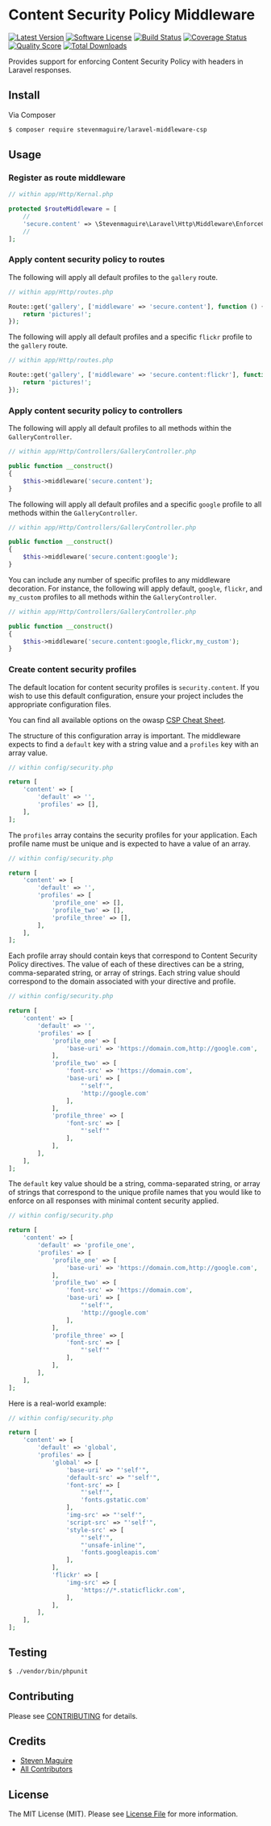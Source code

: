 # Content Security Policy Middleware

[![Latest Version](https://img.shields.io/github/release/stevenmaguire/laravel-middleware-csp.svg?style=flat-square)](https://github.com/stevenmaguire/laravel-middleware-csp/releases)
[![Software License](https://img.shields.io/badge/license-MIT-brightgreen.svg?style=flat-square)](LICENSE.md)
[![Build Status](https://img.shields.io/travis/stevenmaguire/laravel-middleware-csp/master.svg?style=flat-square)](https://travis-ci.org/stevenmaguire/laravel-middleware-csp)
[![Coverage Status](https://img.shields.io/scrutinizer/coverage/g/stevenmaguire/laravel-middleware-csp.svg?style=flat-square)](https://scrutinizer-ci.com/g/stevenmaguire/laravel-middleware-csp/code-structure)
[![Quality Score](https://img.shields.io/scrutinizer/g/stevenmaguire/laravel-middleware-csp.svg?style=flat-square)](https://scrutinizer-ci.com/g/stevenmaguire/laravel-middleware-csp)
[![Total Downloads](https://img.shields.io/packagist/dt/stevenmaguire/laravel-middleware-csp.svg?style=flat-square)](https://packagist.org/packages/stevenmaguire/laravel-middleware-csp)

Provides support for enforcing Content Security Policy with headers in Laravel responses.

## Install

Via Composer

``` bash
$ composer require stevenmaguire/laravel-middleware-csp
```

## Usage

### Register as route middleware

``` php
// within app/Http/Kernal.php

protected $routeMiddleware = [
    //
    'secure.content' => \Stevenmaguire\Laravel\Http\Middleware\EnforceContentSecurity::class,
    //
];
```

### Apply content security policy to routes

The following will apply all default profiles to the `gallery` route.

``` php
// within app/Http/routes.php

Route::get('gallery', ['middleware' => 'secure.content'], function () {
    return 'pictures!';
});
```

The following will apply all default profiles and a specific `flickr` profile to the `gallery` route.

``` php
// within app/Http/routes.php

Route::get('gallery', ['middleware' => 'secure.content:flickr'], function () {
    return 'pictures!';
});
```


### Apply content security policy to controllers

The following will apply all default profiles to all methods within the `GalleryController`.

``` php
// within app/Http/Controllers/GalleryController.php

public function __construct()
{
    $this->middleware('secure.content');
}
```
The following will apply all default profiles and a specific `google` profile to all methods within the `GalleryController`.

``` php
// within app/Http/Controllers/GalleryController.php

public function __construct()
{
    $this->middleware('secure.content:google');
}
```
You can include any number of specific profiles to any middleware decoration. For instance, the following will apply default, `google`, `flickr`, and `my_custom` profiles to all methods within the `GalleryController`.

``` php
// within app/Http/Controllers/GalleryController.php

public function __construct()
{
    $this->middleware('secure.content:google,flickr,my_custom');
}
```

### Create content security profiles

The default location for content security profiles is `security.content`. If you wish to use this default configuration, ensure your project includes the appropriate configuration files.

You can find all available options on the owasp [CSP Cheat Sheet](https://www.owasp.org/index.php/Content_Security_Policy_Cheat_Sheet).

The structure of this configuration array is important. The middleware expects to find a `default` key with a string value and a `profiles` key with an array value.

``` php
// within config/security.php

return [
    'content' => [
        'default' => '',
        'profiles' => [],
    ],
];

```
The `profiles` array contains the security profiles for your application. Each profile name must be unique and is expected to have a value of an array.

``` php
// within config/security.php

return [
    'content' => [
        'default' => '',
        'profiles' => [
            'profile_one' => [],
            'profile_two' => [],
            'profile_three' => [],
        ],
    ],
];

```
Each profile array should contain keys that correspond to Content Security Policy directives. The value of each of these directives can be a string, comma-separated string, or array of strings. Each string value should correspond to the domain associated with your directive and profile.

``` php
// within config/security.php

return [
    'content' => [
        'default' => '',
        'profiles' => [
            'profile_one' => [
                'base-uri' => 'https://domain.com,http://google.com',
            ],
            'profile_two' => [
                'font-src' => 'https://domain.com',
                'base-uri' => [
                    "'self'",
                    'http://google.com'
                ],
            ],
            'profile_three' => [
                'font-src' => [
                    "'self'"
                ],
            ],
        ],
    ],
];

```
The `default` key value should be a string, comma-separated string, or array of strings that correspond to the unique profile names that you would like to enforce on all responses with minimal content security applied.

``` php
// within config/security.php

return [
    'content' => [
        'default' => 'profile_one',
        'profiles' => [
            'profile_one' => [
                'base-uri' => 'https://domain.com,http://google.com',
            ],
            'profile_two' => [
                'font-src' => 'https://domain.com',
                'base-uri' => [
                    "'self'",
                    'http://google.com'
                ],
            ],
            'profile_three' => [
                'font-src' => [
                    "'self'"
                ],
            ],
        ],
    ],
];

```

Here is a real-world example:

``` php
// within config/security.php

return [
    'content' => [
        'default' => 'global',
        'profiles' => [
            'global' => [
                'base-uri' => "'self'",
                'default-src' => "'self'",
                'font-src' => [
                    "'self'",
                    'fonts.gstatic.com'
                ],
                'img-src' => "'self'",
                'script-src' => "'self'",
                'style-src' => [
                    "'self'",
                    "'unsafe-inline'",
                    'fonts.googleapis.com'
                ],
            ],
            'flickr' => [
                'img-src' => [
                    'https://*.staticflickr.com',
                ],
            ],
        ],
    ],
];

```

## Testing

``` bash
$ ./vendor/bin/phpunit
```

## Contributing

Please see [CONTRIBUTING](https://github.com/stevenmaguire/laravel-middleware-csp/blob/master/CONTRIBUTING.md) for details.

## Credits

- [Steven Maguire](https://github.com/stevenmaguire)
- [All Contributors](https://github.com/stevenmaguire/laravel-middleware-csp/contributors)

## License

The MIT License (MIT). Please see [License File](LICENSE.md) for more information.
